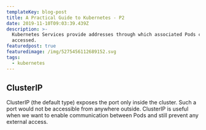 ```yaml
---
templateKey: blog-post
title: A Practical Guide to Kubernetes - P2
date: 2019-11-10T09:03:39.439Z
description: >-
  Kubernetes Services provide addresses through which associated Pods can be
  accessed.
featuredpost: true
featuredimage: /img/5275456112689152.svg
tags:
  - kubernetes
---
```

## ClusterIP

ClusterIP (the default type) exposes the port only inside the cluster. Such a port would not be accessible from anywhere outside. ClusterIP is useful when we want to enable communication between Pods and still prevent any external access.
